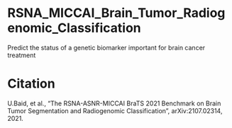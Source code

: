 # RSNA_MICCAI_Brain_Tumor_Radiogenomic_Classification
Predict the status of a genetic biomarker important for brain cancer treatment

# Citation

U.Baid, et al., “The RSNA-ASNR-MICCAI BraTS 2021 Benchmark on Brain Tumor Segmentation and Radiogenomic Classification”, arXiv:2107.02314, 2021.
